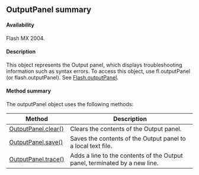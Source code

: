 ## OutputPanel summary

#### Availability

Flash MX 2004.

#### Description

This object represents the Output panel, which displays troubleshooting information such as syntax errors. To access this object, use fl.outputPanel (or flash.outputPanel). See [Flash.outputPanel](../Flash_object/Flash47.md).

#### Method summary

The outputPanel object uses the following methods:

| **Method** | **Description** |
| --- | --- |
| [OutputPanel.clear()](../OutputPanel_object/OutputPanel.md) | Clears the contents of the Output panel. |
| [OutputPanel.save()](../OutputPanel_object/OutputPanel1.md) | Saves the contents of the Output panel to a local text file. |
| [OutputPanel.trace()](../OutputPanel_object/OutputPanel2.md) | Adds a line to the contents of the Output panel, terminated by a new line. |

